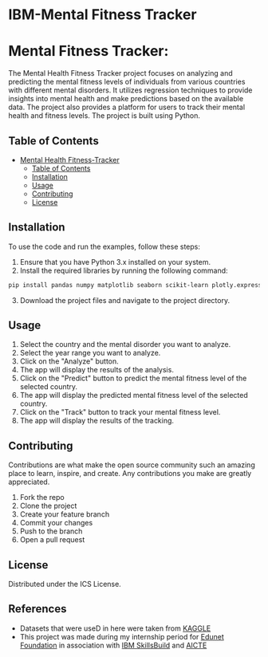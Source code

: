 # IBM-Mental Fitness Tracker

# Mental Fitness Tracker:
The Mental Health Fitness Tracker project focuses on analyzing and predicting the mental fitness levels of individuals from various countries with different mental disorders. It utilizes regression techniques to provide insights into mental health and make predictions based on the available data. The project also provides a platform for users to track their mental health and fitness levels. The project is built using Python.

## Table of Contents
- [Mental Health Fitness-Tracker](#mental-health-fitness-tracker)
  - [Table of Contents](#table-of-contents)
  - [Installation](#installation)
  - [Usage](#usage)
  - [Contributing](#contributing)
  - [License](#license)

## Installation

To use the code and run the examples, follow these steps:

1. Ensure that you have Python 3.x installed on your system.
2. Install the required libraries by running the following command:

```bash
pip install pandas numpy matplotlib seaborn scikit-learn plotly.express
```
    
3. Download the project files and navigate to the project directory.

## Usage
1. Select the country and the mental disorder you want to analyze.
2. Select the year range you want to analyze.
3. Click on the "Analyze" button.
4. The app will display the results of the analysis.
5. Click on the "Predict" button to predict the mental fitness level of the selected country.
6. The app will display the predicted mental fitness level of the selected country.
7. Click on the "Track" button to track your mental fitness level.
8. The app will display the results of the tracking.

## Contributing
Contributions are what make the open source community such an amazing place to learn, inspire, and create. Any contributions you make are greatly appreciated.

1. Fork the repo
2. Clone the project
3. Create your feature branch
4. Commit your changes
5. Push to the branch
6. Open a pull request

## License
Distributed under the ICS License.

## References
- Datasets that were useD in here were taken from [KAGGLE](https://www.kaggle.com/datasets/programmerrdai/mental-health-dataset)
- This project was made during my internship period for [Edunet Foundation](https://edunetfoundation.org) in association with [IBM SkillsBuild](https://skillsbuild.org) and [AICTE](https://internship.aicte-india.org)
